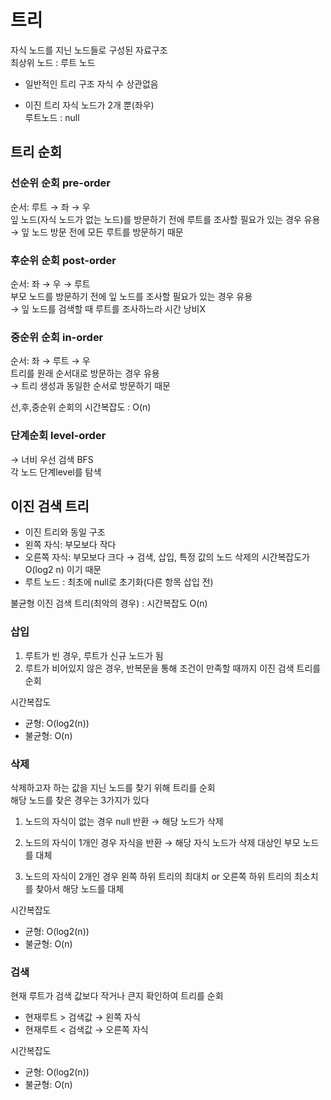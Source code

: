 # 트리

자식 노드를 지닌 노드들로 구성된 자료구조  
최상위 노드 : 루트 노드

- 일반적인 트리 구조
  자식 수 상관없음

- 이진 트리
  자식 노드가 2개 뿐(좌우)  
  루트노드 : null

## 트리 순회

### 선순위 순회 pre-order

순서: 루트 → 좌 → 우  
잎 노드(자식 노드가 없는 노드)를 방문하기 전에 루트를 조사할 필요가 있는 경우 유용  
→ 잎 노드 방문 전에 모든 루트를 방문하기 때문

### 후순위 순회 post-order

순서: 좌 → 우 → 루트  
부모 노드를 방문하기 전에 잎 노드를 조사할 필요가 있는 경우 유용  
→ 잎 노드를 검색할 때 루트를 조사하느라 시간 낭비X

### 중순위 순회 in-order

순서: 좌 → 루트 → 우  
트리를 원래 순서대로 방문하는 경우 유용  
→ 트리 생성과 동일한 순서로 방문하기 때문

선,후,중순위 순회의 시간복잡도 : O(n)

### 단계순회 level-order

→ 너비 우선 검색 BFS  
각 노드 단계level를 탐색

## 이진 검색 트리

- 이진 트리와 동일 구조
- 왼쪽 자식: 부모보다 작다
- 오른쪽 자식: 부모보다 크다
  → 검색, 삽입, 특정 값의 노드 삭제의 시간복잡도가 O(log2 n) 이기 때문
- 루트 노드 : 최초에 null로 초기화(다른 항목 삽입 전)

불균형 이진 검색 트리(최악의 경우) : 시간복잡도 O(n)

### 삽입

1. 루트가 빈 경우, 루트가 신규 노드가 됨
2. 루트가 비어있지 않은 경우, 반복문을 통해 조건이 만족할 때까지 이진 검색 트리를 순회

시간복잡도

- 균형: O(log2(n))
- 불균형: O(n)

### 삭제

삭제하고자 하는 값을 지닌 노드를 찾기 위해 트리를 순회  
해당 노드를 찾은 경우는 3가지가 있다

1. 노드의 자식이 없는 경우
   null 반환 → 해당 노드가 삭제

2. 노드의 자식이 1개인 경우
   자식을 반환 → 해당 자식 노드가 삭제 대상인 부모 노드를 대체

3. 노드의 자식이 2개인 경우
   왼쪽 하위 트리의 최대치 or 오른쪽 하위 트리의 최소치를 찾아서 해당 노드를 대체

시간복잡도

- 균형: O(log2(n))
- 불균형: O(n)

### 검색

현재 루트가 검색 값보다 작거나 큰지 확인하여 트리를 순회

- 현재루트 > 검색값 → 왼쪽 자식
- 현재루트 < 검색값 → 오른쪽 자식

시간복잡도

- 균형: O(log2(n))
- 불균형: O(n)
